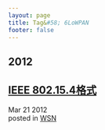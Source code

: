 ```yaml
---
layout: page
title: Tag&#58; 6LoWPAN
footer: false
---
```


<div id="blog-archives" class="category">
<h2>2012</h2>

<article>
<h1><a href="/2012/03/21/ieee802154/index.html">IEEE 802.15.4格式</a></h1>
<time datetime="2012-03-21T00:00:00-06:00" pubdate><span class='month'>Mar</span> <span class='day'>21</span> <span class='year'>2012</span></time>
<footer>
<span class="categories">posted in 
<a href='/blog/categories/wsn/'>WSN</a></span>
</footer>
</article>
</div>
